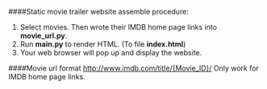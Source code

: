 ####Static movie trailer website assemble procedure:
1.  Select movies. Then wrote their IMDB home page links into __movie_url.py__.
2.  Run __main.py__ to render HTML. (To file __index.html__)
4.  Your web browser will pop up and display the website.

####Movie url format
	http://www.imdb.com/title/{Movie_ID}/
Only work for IMDB home page links.